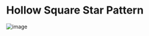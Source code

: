 # Hollow Square Star Pattern
![image](https://user-images.githubusercontent.com/75837613/135949069-53ad33c7-9367-4463-a520-9344460bbcb8.png)
